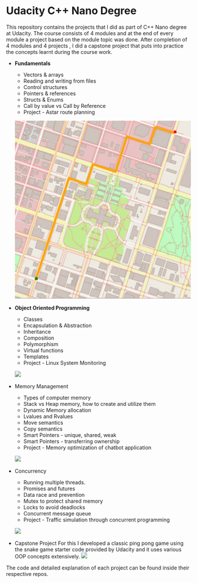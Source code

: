 # Udacity C++ Nano Degree

This repository contains the projects that I did as part of C++ Nano degree at Udacity. 
The course consists of 4 modules and at the end of every module a project based on the module topic was done.
After completion of 4 modules and 4 projects , I did a capstone project that puts into practice the concepts learnt during the course work.

* **Fundamentals**
  * Vectors & arrays 
  * Reading and writing from files
  * Control structures
  * Pointers & references
  * Structs & Enums
  * Call by value vs Call by Reference
  * Project - Astar route planning
  
  ![](CppND-Route-Planning-Project/images/output_map.png)
  
* **Object Oriented Programming**
  * Classes
  * Encapsulation & Abstraction
  * Inheritance
  * Composition
  * Polymorphism
  * Virtual functions
  * Templates
  * Project - Linux System Monitoring
  
  ![](CppND-System-Monitor/images/system_monitor_vid.gif)
  
* Memory Management
  * Types of computer memory
  * Stack vs Heap memory, how to create and utilize them
  * Dynamic Memory allocation 
  * Lvalues and Rvalues
  * Move semantics
  * Copy semantics
  * Smart Pointers - unique, shared, weak
  * Smart Pointers - transferring ownership
  * Project - Memory optimization of chatbot application
  
  ![](CppND-Memory-Management-Chatbot/images/chatbot_output_gif.gif)
  
* Concurrency
  * Running multiple threads.
  * Promises and futures
  * Data race and prevention
  * Mutex to protect shared memory
  * Locks to avoid deadlocks
  * Concurrent message queue 
  * Project - Traffic simulation through concurrent programming
  
  ![](CppND-Concurrent-Traffic-Simulation/data/sim_cmd_out.gif)
  
* Capstone Project
  For this I developed a classic ping pong game using the snake game starter code provided by Udacity and it uses various OOP concepts extensively.
  ![](CppND-Capstone-PingPong-Game/images/ping_pong_game_output.gif)
  
The code and detailed explanation of each project can be found inside their respective repos.

